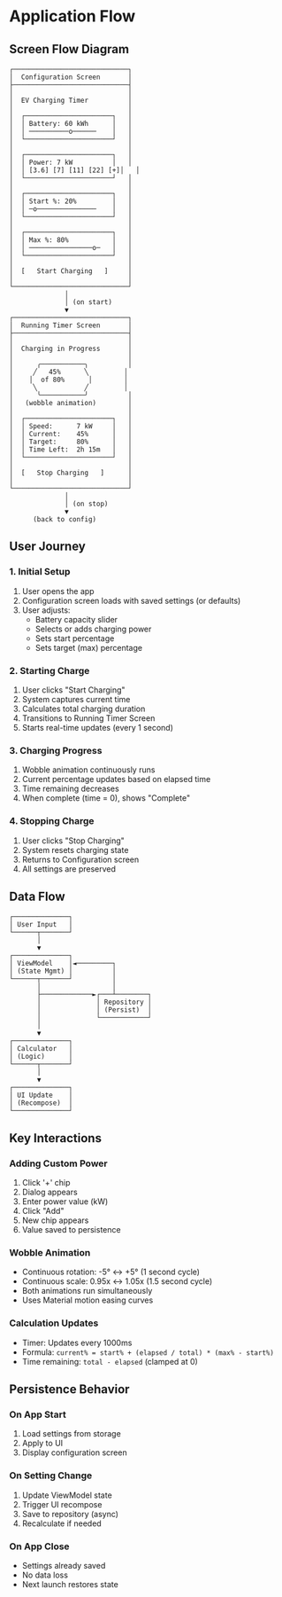 # Application Flow

## Screen Flow Diagram

```
┌─────────────────────────────┐
│  Configuration Screen       │
├─────────────────────────────┤
│                             │
│  EV Charging Timer          │
│                             │
│  ┌──────────────────────┐   │
│  │ Battery: 60 kWh      │   │
│  │ ──────────o──────    │   │
│  └──────────────────────┘   │
│                             │
│  ┌──────────────────────┐   │
│  │ Power: 7 kW          │   │
│  │ [3.6] [7] [11] [22] [+]│   │
│  └──────────────────────┘   │
│                             │
│  ┌──────────────────────┐   │
│  │ Start %: 20%         │   │
│  │ ─o───────────────    │   │
│  └──────────────────────┘   │
│                             │
│  ┌──────────────────────┐   │
│  │ Max %: 80%           │   │
│  │ ────────────────o─   │   │
│  └──────────────────────┘   │
│                             │
│  [   Start Charging   ]     │
│                             │
└─────────────────────────────┘
              │
              │ (on start)
              ▼
┌─────────────────────────────┐
│  Running Timer Screen       │
├─────────────────────────────┤
│                             │
│  Charging in Progress       │
│                             │
│      ╭───────────╮          │
│     ╱   45%      ╲         │
│    │  of 80%      │        │
│     ╲            ╱         │
│      ╰───────────╯          │
│   (wobble animation)        │
│                             │
│  ┌──────────────────────┐   │
│  │ Speed:      7 kW     │   │
│  │ Current:    45%      │   │
│  │ Target:     80%      │   │
│  │ Time Left:  2h 15m   │   │
│  └──────────────────────┘   │
│                             │
│  [   Stop Charging   ]      │
│                             │
└─────────────────────────────┘
              │
              │ (on stop)
              ▼
      (back to config)
```

## User Journey

### 1. Initial Setup
1. User opens the app
2. Configuration screen loads with saved settings (or defaults)
3. User adjusts:
   - Battery capacity slider
   - Selects or adds charging power
   - Sets start percentage
   - Sets target (max) percentage

### 2. Starting Charge
1. User clicks "Start Charging"
2. System captures current time
3. Calculates total charging duration
4. Transitions to Running Timer Screen
5. Starts real-time updates (every 1 second)

### 3. Charging Progress
1. Wobble animation continuously runs
2. Current percentage updates based on elapsed time
3. Time remaining decreases
4. When complete (time = 0), shows "Complete"

### 4. Stopping Charge
1. User clicks "Stop Charging"
2. System resets charging state
3. Returns to Configuration screen
4. All settings are preserved

## Data Flow

```
┌──────────────┐
│ User Input   │
└──────┬───────┘
       │
       ▼
┌──────────────┐
│ ViewModel    │◄─────────┐
│ (State Mgmt) │          │
└──────┬───────┘          │
       │                  │
       ├─────────────►┌───┴────────┐
       │              │ Repository │
       │              │ (Persist)  │
       │              └────────────┘
       │
       ▼
┌──────────────┐
│ Calculator   │
│ (Logic)      │
└──────┬───────┘
       │
       ▼
┌──────────────┐
│ UI Update    │
│ (Recompose)  │
└──────────────┘
```

## Key Interactions

### Adding Custom Power
1. Click '+' chip
2. Dialog appears
3. Enter power value (kW)
4. Click "Add"
5. New chip appears
6. Value saved to persistence

### Wobble Animation
- Continuous rotation: -5° ↔ +5° (1 second cycle)
- Continuous scale: 0.95x ↔ 1.05x (1.5 second cycle)
- Both animations run simultaneously
- Uses Material motion easing curves

### Calculation Updates
- Timer: Updates every 1000ms
- Formula: `current% = start% + (elapsed / total) * (max% - start%)`
- Time remaining: `total - elapsed` (clamped at 0)

## Persistence Behavior

### On App Start
1. Load settings from storage
2. Apply to UI
3. Display configuration screen

### On Setting Change
1. Update ViewModel state
2. Trigger UI recompose
3. Save to repository (async)
4. Recalculate if needed

### On App Close
- Settings already saved
- No data loss
- Next launch restores state
